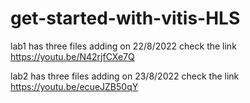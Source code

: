 # get-started-with-vitis-HLS
lab1 has three files adding on 22/8/2022 check the link https://youtu.be/N42rjfCXe7Q

lab2 has three files adding on 23/8/2022 check the link https://youtu.be/ecueJZB50qY
